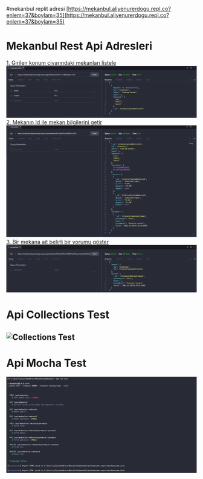 #mekanbul replit adresi 
[https://mekanbul.aliyenurerdogu.repl.co?enlem=37&boylam=35](https://mekanbul.aliyenurerdogu.repl.co?enlem=37&boylam=35)

# Mekanbul Rest Api Adresleri 
[1. Girilen konum civarındaki mekanları listele](https://mekanbul.aliyenurerdogu.repl.co/api/mekanlar?enlem=37.8&boylam=35.4)
![](resimler/mekanListele.png)
[2. Mekanın Id ile mekan bilgilerini getir](https://mekanbul.aliyenurerdogu.repl.co/api/mekanlar/637a9cd73a1cb49937c227fe)
![](resimler/mekanGetir.png)
[3. Bir mekana ait belirli bir yorumu göster](https://mekanbul.aliyenurerdogu.repl.co/api/mekanlar/637a9cd73a1cb49937c227fe/yorumlar/637a9d5d5389dfd2df396d42)
![](resimler/yorumGetir.png)

# Api Collections Test
![Collections Test](/resimler/Api%20Collections%20Test.png)
---
# Api Mocha Test
![Mocha Test](/resimler/Api%20Mocha%20Test.png)